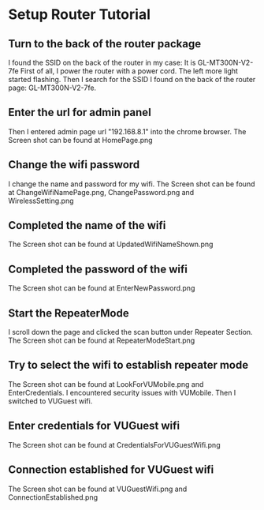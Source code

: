 # Setup Router Tutorial

## Turn to the back of the router package
I found the SSID on the back of the router in my case: It is GL-MT300N-V2-7fe
First of all, I power the router with a power cord. The left more light started flashing.
Then I search for the SSID I found on the back of the router page: GL-MT300N-V2-7fe.

## Enter the url for admin panel
Then I entered admin page url "192.168.8.1" into the chrome browser.
The Screen shot can be found at HomePage.png


## Change the wifi password
I change the name and password for my wifi.
The Screen shot can be found at ChangeWifiNamePage.png, ChangePassword.png and WirelessSetting.png

## Completed the name of the wifi
The Screen shot can be found at UpdatedWifiNameShown.png

## Completed the password of the wifi
The Screen shot can be found at EnterNewPassword.png


## Start the RepeaterMode
I scroll down the page and clicked the scan button under Repeater Section.
The Screen shot can be found at RepeaterModeStart.png


## Try to select the wifi to establish repeater mode
The Screen shot can be found at LookForVUMobile.png and EnterCredentials.  I encountered security issues with VUMobile.
Then I switched to VUGuest wifi.



## Enter credentials for VUGuest wifi
The Screen shot can be found at CredentialsForVUGuestWifi.png

## Connection established for VUGuest wifi
The Screen shot can be found at VUGuestWifi.png and ConnectionEstablished.png








